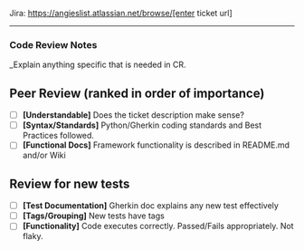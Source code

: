 Jira: https://angieslist.atlassian.net/browse/[enter ticket url]

---

### Code Review Notes
_Explain anything specific that is needed in CR. 

##  Peer Review (ranked in order of importance)
- [ ] **[Understandable]** Does the ticket description make sense?
- [ ] **[Syntax/Standards]** Python/Gherkin coding standards and Best Practices followed.
- [ ] **[Functional Docs]** Framework functionality is described in README.md and/or Wiki

## Review for new tests
- [ ] **[Test Documentation]** Gherkin doc explains any new test effectively
- [ ] **[Tags/Grouping]** New tests have tags
- [ ] **[Functionality]** Code executes correctly. Passed/Fails appropriately. Not flaky. 
